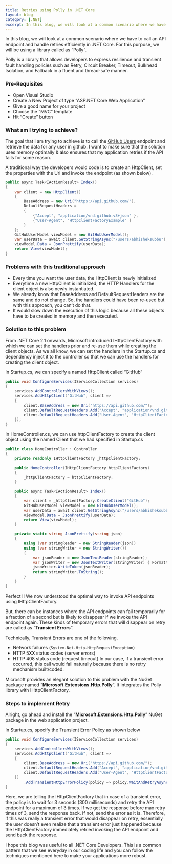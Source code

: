 ```yaml
---
title: Retries using Polly in .NET Core
layout: blog
category: [.NET]
excerpt: In this blog, we will look at a common scenario where we have to call an API endpoint and handle retries efficiently in .NET Core. For this purpose, we will be using a library called as “Polly“.
---
```


In this blog, we will look at a common scenario where we have to call an API endpoint and handle retries efficiently in .NET Core. For this purpose, we will be using a library called as “Polly“.

Polly is a library that allows developers to express resilience and transient fault handling policies such as Retry, Circuit Breaker, Timeout, Bulkhead Isolation, and Fallback in a fluent and thread-safe manner.

### Pre-Requisites

- Open Visual Studio
- Create a New Project of type “ASP.NET Core Web Application”
- Give a good name for your project
- Choose the “MVC” template
- Hit “Create” button

### What am I trying to achieve?

The goal that I am trying to achieve is to call the [GitHub Users](https://api.github.com/users) endpoint and retrieve the data for any user in github. I want to make sure that the solution uses memory optimally & also ensures that my application retries if the API fails for some reason.

A traditional way the developers would code is to create an HttpClient, set the properties with the Uri and invoke the endpoint (as shown below).

```csharp
public async Task<IActionResult> Index()
{
    var client = new HttpClient()
    {
        BaseAddress = new Uri("https://api.github.com/"),
        DefaultRequestHeaders =
        {
            {"Accept", "application/vnd.github.v3+json" },
            {"User-Agent", "HttpClientFactoryExample" }
        }
    };
    GitHubUserModel viewModel = new GitHubUserModel();
    var userData = await client.GetStringAsync("/users/abhisheksubbu");
    viewModel.Data = JsonPrettify(userData);
    return View(viewModel);
}
```

### Problems with this traditional approach

- Every time you want the user data, the HttpClient is newly initialized
- Everytime a new HttpClient is initialized, the HTTP Handlers for the client object is also newly instantiated.
- We already know that BaseAddress and DefaultRequestHeaders are the same and do not change. So, the handlers could have been re-used but with this approach, you can’t do that.
- It would slow down the execution of this logic because all these objects have to be created in memory and then executed.

### Solution to this problem

From .NET Core 2.1 onwards, Microsoft introduced IHttpClientFactory with which we can set the handlers prior and re-use them while creating the client objects. As we all know, we can set the handlers in the Startup.cs and dependency inject it to the controller so that we can use the handlers for creating the client object.

In Startup.cs, we can specify a named HttpClient called “GitHub”

```csharp
public void ConfigureServices(IServiceCollection services)
{
    services.AddControllersWithViews();
    services.AddHttpClient("GitHub", client =>
    {
        client.BaseAddress = new Uri("https://api.github.com/");
        client.DefaultRequestHeaders.Add("Accept", "application/vnd.github.v3+json");
        client.DefaultRequestHeaders.Add("User-Agent", "HttpClientFactoryExample");
    });
}
```

In HomeController.cs, we can use httpClientFactory to create the client object using the named Client that we had specified in Startup.cs

```csharp
public class HomeController : Controller
{
    private readonly IHttpClientFactory _httpClientFactory;

    public HomeController(IHttpClientFactory httpClientFactory)
    {
        _httpClientFactory = httpClientFactory;
    }

    public async Task<IActionResult> Index()
    {
        var client = _httpClientFactory.CreateClient("GitHub");
        GitHubUserModel viewModel = new GitHubUserModel();
        var userData = await client.GetStringAsync("/users/abhisheksubbu");
        viewModel.Data = JsonPrettify(userData);
        return View(viewModel);
    }

    private static string JsonPrettify(string json)
    {
        using (var stringReader = new StringReader(json))
        using (var stringWriter = new StringWriter())
        {
            var jsonReader = new JsonTextReader(stringReader);
            var jsonWriter = new JsonTextWriter(stringWriter) { Formatting = Formatting.Indented };
            jsonWriter.WriteToken(jsonReader);
            return stringWriter.ToString();
        }
    }
}
```

Perfect !! We now understood the optimal way to invoke API endpoints using IHttpClientFactory.

But, there can be instances where the API endpoints can fail temporarily for a fraction of a second but is likely to disappear if we invoke the API endpoint again. These kinds of temporary errors that will disappear on retry are called as “**Transient Errors**“.

Technically, Transient Errors are one of the following.

- Network failures (`System.Net.Http.HttpRequestException`)
- HTTP 5XX status codes (server errors)
- HTTP 408 status code (request timeout)
  In our case, if a transient error occurred, this call would fail naturally because there is no retry mechanism built/coded.

Microsoft provides an elegant solution to this problem with the NuGet package named “**Microsoft.Extensions.Http.Polly**“. It integrates the Polly library with IHttpClientFactory.

### Steps to implement Retry

Alright, go ahead and install the “**Microsoft.Extensions.Http.Polly**” NuGet package in the web application project.

In Startup.cs, specify the Transient Error Policy as shown below

```csharp
public void ConfigureServices(IServiceCollection services)
{
    services.AddControllersWithViews();
    services.AddHttpClient("GitHub", client =>
    {
        client.BaseAddress = new Uri("https://api.github.com/");
        client.DefaultRequestHeaders.Add("Accept", "application/vnd.github.v3+json");
        client.DefaultRequestHeaders.Add("User-Agent", "HttpClientFactoryExample");
    })
        .AddTransientHttpErrorPolicy(policy => policy.WaitAndRetryAsync(3, _ => TimeSpan.FromMilliseconds(300)));
}
```

Here, we are telling the IHttpClientFactory that in case of a transient error, the policy is to wait for 3 seconds (300 milliseconds) and retry the API endpoint for a maximum of 3 times. If we get the response before max retry times of 3, send the response back. If not, send the error as it is. Therefore, if this was really a transient error that would disappear on retry, essentially the user doesn’t even realize that a transient error just happened because the IHttpClientFactory immediately retried invoking the API endpoint and send back the response.

I hope this blog was useful to all .NET Core Developers. This is a common pattern that we see everyday in our coding life and you can follow the techniques mentioned here to make your applications more robust.
